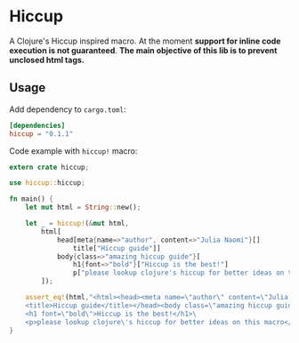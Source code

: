 # Hiccup

A Clojure's Hiccup inspired macro. At the moment **support for inline code execution is not guaranteed**.
**The main objective of this lib is to prevent unclosed html tags.**

## Usage

Add dependency to `cargo.toml`:
 
```toml
[dependencies]
hiccup = "0.1.1"
```

Code example with `hiccup!` macro:

```rust
extern crate hiccup;

use hiccup::hiccup;

fn main() {
    let mut html = String::new();

    let _ = hiccup!(&mut html,
        html[
            head[meta{name=>"author", content=>"Julia Naomi"}[]
                title["Hiccup guide"]]
            body{class=>"amazing hiccup guide"}[
                h1{font=>"bold"}["Hiccup is the best!"]
                p["please lookup clojure's hiccup for better ideas on this macro"]]
        ]);

    assert_eq!(html,"<html><head><meta name=\"author\" content=\"Julia Naomi\"></meta>\
    <title>Hiccup guide</title></head><body class=\"amazing hiccup guide\">\
    <h1 font=\"bold\">Hiccup is the best!</h1>\
    <p>please lookup clojure\'s hiccup for better ideas on this macro</p></body></html>");
}
```